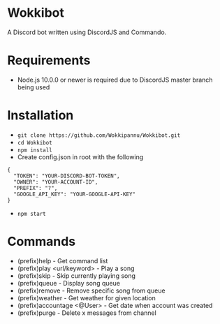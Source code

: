 # Wokkibot
A Discord bot written using DiscordJS and Commando.

# Requirements
- Node.js 10.0.0 or newer is required due to DiscordJS master branch being used

# Installation
- `git clone https://github.com/Wokkipannu/Wokkibot.git`
- `cd Wokkibot`
- `npm install`
- Create config.json in root with the following
```
{
  "TOKEN": "YOUR-DISCORD-BOT-TOKEN",
  "OWNER": "YOUR-ACCOUNT-ID",
  "PREFIX": "?",
  "GOOGLE_API_KEY": "YOUR-GOOGLE-API-KEY"
}
```
- `npm start`

# Commands
- (prefix)help - Get command list
- (prefix)play <url/keyword> - Play a song
- (prefix)skip - Skip currently playing song
- (prefix)queue - Display song queue
- (prefix)remove <id> - Remove specific song from queue
- (prefix)weather <location> - Get weather for given location
- (prefix)accountage <@User> - Get date when account was created
- (prefix)purge <limit> - Delete x messages from channel